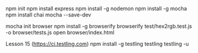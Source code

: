 npm init
npm install express 
npm install -g nodemon
npm install -g mocha
npm install chai mocha --save-dev

mocha init browser
npm install -g browserify
browserify test/hex2rgb.test.js -o browser/tests.js
open browser/index.html


Lesson 15 (https://ci.testling.com)
npm install -g testling
testling
testling -u
